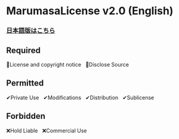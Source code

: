 # MarumasaLicense v2.0 (English)
### [日本語版はこちら](https://github.com/malken21/MarumasaLicenses/blob/main/MarumasaLicense_v2.0/LICENSE-ja.md)
## Required
📄License and copyright notice&nbsp;&nbsp;&nbsp;📄Disclose Source
<br>
## Permitted
✔Private Use&nbsp;&nbsp;&nbsp;✔Modifications&nbsp;&nbsp;&nbsp;✔Distribution&nbsp;&nbsp;&nbsp;✔Sublicense
<br>
## Forbidden
❌Hold Liable&nbsp;&nbsp;&nbsp;❌Commercial Use

